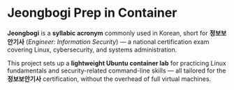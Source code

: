 # Jeongbogi Prep in Container 

**Jeongbogi** is a **syllabic acronym** commonly used in Korean, short for **정보보안기사** (*Engineer: Information Security*) — a national certification exam covering Linux, cybersecurity, and systems administration.

This project sets up a **lightweight Ubuntu container lab** for practicing Linux fundamentals and security-related command-line skills — all tailored for the **정보보안기사** certification, without the overhead of full virtual machines.

